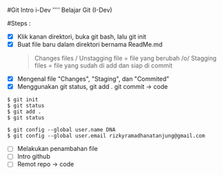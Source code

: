 #Git Intro i-Dev
''''
Belajar Git (I-Dev)

#Steps :

* [X] Klik kanan direktori, buka git bash, lalu git init
* [X] Buat file baru dalam direktori bernama ReadMe.md
	> Changes files / Unstagging file = file yang berubah /o/
	> Stagging files = file yang sudah di add dan siap di commit
* [X] Mengenal file "Changes", "Staging", dan "Commited"
* [X] Menggunakan git status, git add . git commit -> code
```
$ git init
$ git status
$ git add .
$ git status

$ git config --global user.name DNA
$ git config --global user.email rizkyramadhanatanjung@gmail.com

```
* [ ] Melakukan penambahan file
* [ ] Intro github
* [ ] Remot repo -> code